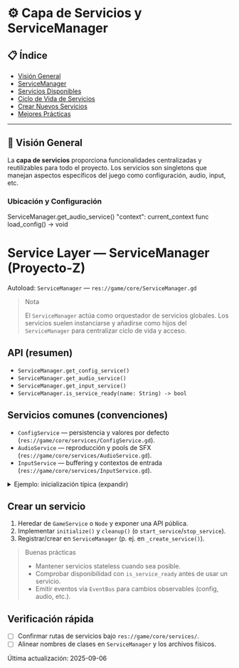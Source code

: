 # ⚙️ Capa de Servicios y ServiceManager

## 📋 **Índice**
- [Visión General](#visión-general)
- [ServiceManager](#servicemanager)
- [Servicios Disponibles](#servicios-disponibles)
- [Ciclo de Vida de Servicios](#ciclo-de-vida-de-servicios)
- [Crear Nuevos Servicios](#crear-nuevos-servicios)
- [Mejores Prácticas](#mejores-prácticas)

---

## 🎯 **Visión General**

La **capa de servicios** proporciona funcionalidades centralizadas y reutilizables para todo el proyecto. Los servicios son singletons que manejan aspectos específicos del juego como configuración, audio, input, etc.

### **Ubicación y Configuración**
ServiceManager.get_audio_service()
        "context": current_context
func load_config() -> void
<!-- service-layer.md
    ServiceManager and services summary for Proyecto-Z
-->


# Service Layer — ServiceManager (Proyecto-Z)

Autoload: `ServiceManager` — `res://game/core/ServiceManager.gd`

> Nota
>
> El `ServiceManager` actúa como orquestador de servicios globales. Los servicios suelen instanciarse y añadirse como hijos del `ServiceManager` para centralizar ciclo de vida y acceso.

## API (resumen)

- `ServiceManager.get_config_service()`
- `ServiceManager.get_audio_service()`
- `ServiceManager.get_input_service()`
- `ServiceManager.is_service_ready(name: String) -> bool`

## Servicios comunes (convenciones)

- `ConfigService` — persistencia y valores por defecto (`res://game/core/services/ConfigService.gd`).
- `AudioService` — reproducción y pools de SFX (`res://game/core/services/AudioService.gd`).
- `InputService` — buffering y contextos de entrada (`res://game/core/services/InputService.gd`).

<details>
<summary>Ejemplo: inicialización típica (expandir)</summary>

```gdscript
# En ServiceManager._ready() o initialize()
_config_service = ConfigService.new()
add_child(_config_service)
_config_service.initialize()

_input_service = InputService.new()
add_child(_input_service)
_input_service.initialize()

_audio_service = AudioService.new()
add_child(_audio_service)
_audio_service.initialize()
```

</details>

## Crear un servicio

1. Heredar de `GameService` o `Node` y exponer una API pública.
2. Implementar `initialize()` y `cleanup()` (o `start_service`/`stop_service`).
3. Registrar/crear en `ServiceManager` (p. ej. en `_create_service()`).

> Buenas prácticas
>
> - Mantener servicios stateless cuando sea posible.
> - Comprobar disponibilidad con `is_service_ready` antes de usar un servicio.
> - Emitir eventos vía `EventBus` para cambios observables (config, audio, etc.).

## Verificación rápida

- [ ] Confirmar rutas de servicios bajo `res://game/core/services/`.
- [ ] Alinear nombres de clases en `ServiceManager` y los archivos físicos.

Última actualización: 2025-09-06
